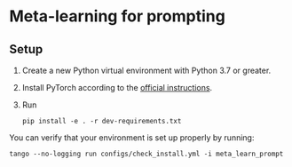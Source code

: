 # Meta-learning for prompting

## Setup

1. Create a new Python virtual environment with Python 3.7 or greater.
2. Install PyTorch according to the [official instructions](https://pytorch.org/get-started/locally/).
3. Run

    ```
    pip install -e . -r dev-requirements.txt
    ```

You can verify that your environment is set up properly by running:

```
tango --no-logging run configs/check_install.yml -i meta_learn_prompt
```
